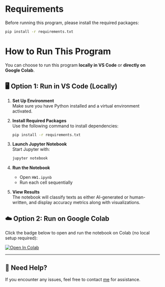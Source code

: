 # Requirements

Before running this program, please install the required packages:

```bash
pip install -r requirements.txt
```

# How to Run This Program

You can choose to run this program **locally in VS Code** or **directly on Google Colab**.



## 🖥️ Option 1: Run in VS Code (Locally)

1. **Set Up Environment**  
   Make sure you have Python installed and a virtual environment activated.

2. **Install Required Packages**  
   Use the following command to install dependencies:

   ```bash
   pip install -r requirements.txt
   ```

3. **Launch Jupyter Notebook**  
   Start Jupyter with:

   ```bash
   jupyter notebook
   ```

4. **Run the Notebook**  
   - Open `HW1.ipynb`
   - Run each cell sequentially

5. **View Results**  
   The notebook will classify texts as either AI-generated or human-written, and display accuracy metrics along with visualizations.

## ☁️ Option 2: Run on Google Colab

Click the badge below to open and run the notebook on Colab (no local setup required):

<a target="_blank" href="https://colab.research.google.com/github/kailee0422/RNN-Transformer/blob/main/HW1/Code/HW1.ipynb">
  <img src="https://colab.research.google.com/assets/colab-badge.svg" alt="Open In Colab"/>
</a>

---

## 💬 Need Help?

If you encounter any issues, feel free to contact [me](mailto:aa34239387@gmail.com) for assistance.
